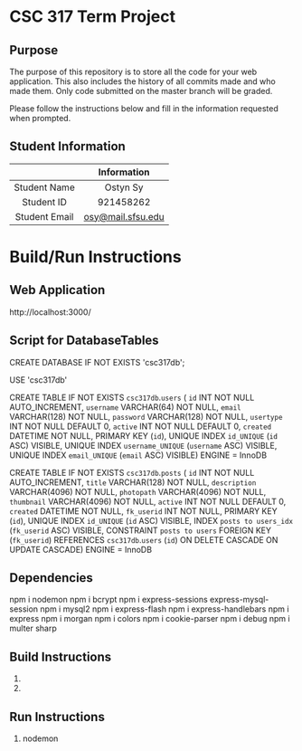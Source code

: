 # CSC 317 Term Project

## Purpose

The purpose of this repository is to store all the code for your web application. This also includes the history of all commits made and who made them. Only code submitted on the master branch will be graded.

Please follow the instructions below and fill in the information requested when prompted.

## Student Information

|               | Information   |
|:-------------:|:-------------:|
| Student Name  | Ostyn Sy      |
| Student ID    | 921458262     |
| Student Email | osy@mail.sfsu.edu    |



# Build/Run Instructions

## Web Application
http://localhost:3000/

## Script for DatabaseTables
CREATE DATABASE IF NOT EXISTS 'csc317db';

USE 'csc317db'

CREATE TABLE IF NOT EXISTS `csc317db`.`users` (
  `id` INT NOT NULL AUTO_INCREMENT,
  `username` VARCHAR(64) NOT NULL,
  `email` VARCHAR(128) NOT NULL,
  `password` VARCHAR(128) NOT NULL,
  `usertype` INT NOT NULL DEFAULT 0,
  `active` INT NOT NULL DEFAULT 0,
  `created` DATETIME NOT NULL,
  PRIMARY KEY (`id`),
  UNIQUE INDEX `id_UNIQUE` (`id` ASC) VISIBLE,
  UNIQUE INDEX `username_UNIQUE` (`username` ASC) VISIBLE,
  UNIQUE INDEX `email_UNIQUE` (`email` ASC) VISIBLE)
ENGINE = InnoDB

CREATE TABLE IF NOT EXISTS `csc317db`.`posts` (
  `id` INT NOT NULL AUTO_INCREMENT,
  `title` VARCHAR(128) NOT NULL,
  `description` VARCHAR(4096) NOT NULL,
  `photopath` VARCHAR(4096) NOT NULL,
  `thumbnail` VARCHAR(4096) NOT NULL,
  `active` INT NOT NULL DEFAULT 0,
  `created` DATETIME NOT NULL,
  `fk_userid` INT NOT NULL,
  PRIMARY KEY (`id`),
  UNIQUE INDEX `id_UNIQUE` (`id` ASC) VISIBLE,
  INDEX `posts to users_idx` (`fk_userid` ASC) VISIBLE,
  CONSTRAINT `posts to users`
    FOREIGN KEY (`fk_userid`)
    REFERENCES `csc317db`.`users` (`id`)
    ON DELETE CASCADE
    ON UPDATE CASCADE)
ENGINE = InnoDB

## Dependencies
npm i nodemon
npm i bcrypt
npm i express-sessions express-mysql-session
npm i mysql2
npm i express-flash
npm i express-handlebars
npm i express
npm i morgan
npm i colors
npm i cookie-parser
npm i debug
npm i multer sharp

## Build Instructions
1. 
2. 

## Run Instructions
1. nodemon
